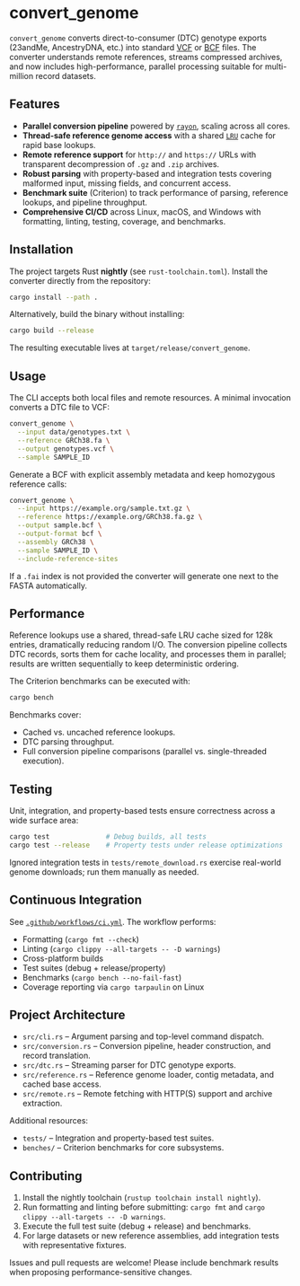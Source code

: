 # convert_genome

`convert_genome` converts direct-to-consumer (DTC) genotype exports (23andMe, AncestryDNA, etc.) into standard [VCF](https://samtools.github.io/hts-specs/VCFv4.5.pdf) or [BCF](https://samtools.github.io/hts-specs/BCFv2_qref.pdf) files. The converter understands remote references, streams compressed archives, and now includes high-performance, parallel processing suitable for multi-million record datasets.

## Features

- **Parallel conversion pipeline** powered by [`rayon`](https://docs.rs/rayon), scaling across all cores.
- **Thread-safe reference genome access** with a shared [`LRU`](https://docs.rs/lru) cache for rapid base lookups.
- **Remote reference support** for `http://` and `https://` URLs with transparent decompression of `.gz` and `.zip` archives.
- **Robust parsing** with property-based and integration tests covering malformed input, missing fields, and concurrent access.
- **Benchmark suite** (Criterion) to track performance of parsing, reference lookups, and pipeline throughput.
- **Comprehensive CI/CD** across Linux, macOS, and Windows with formatting, linting, testing, coverage, and benchmarks.

## Installation

The project targets Rust **nightly** (see `rust-toolchain.toml`). Install the converter directly from the repository:

```bash
cargo install --path .
```

Alternatively, build the binary without installing:

```bash
cargo build --release
```

The resulting executable lives at `target/release/convert_genome`.

## Usage

The CLI accepts both local files and remote resources. A minimal invocation converts a DTC file to VCF:

```bash
convert_genome \
  --input data/genotypes.txt \
  --reference GRCh38.fa \
  --output genotypes.vcf \
  --sample SAMPLE_ID
```

Generate a BCF with explicit assembly metadata and keep homozygous reference calls:

```bash
convert_genome \
  --input https://example.org/sample.txt.gz \
  --reference https://example.org/GRCh38.fa.gz \
  --output sample.bcf \
  --output-format bcf \
  --assembly GRCh38 \
  --sample SAMPLE_ID \
  --include-reference-sites
```

If a `.fai` index is not provided the converter will generate one next to the FASTA automatically.

## Performance

Reference lookups use a shared, thread-safe LRU cache sized for 128k entries, dramatically reducing random I/O. The conversion pipeline collects DTC records, sorts them for cache locality, and processes them in parallel; results are written sequentially to keep deterministic ordering.

The Criterion benchmarks can be executed with:

```bash
cargo bench
```

Benchmarks cover:

- Cached vs. uncached reference lookups.
- DTC parsing throughput.
- Full conversion pipeline comparisons (parallel vs. single-threaded execution).

## Testing

Unit, integration, and property-based tests ensure correctness across a wide surface area:

```bash
cargo test              # Debug builds, all tests
cargo test --release    # Property tests under release optimizations
```

Ignored integration tests in `tests/remote_download.rs` exercise real-world genome downloads; run them manually as needed.

## Continuous Integration

See [`.github/workflows/ci.yml`](.github/workflows/ci.yml). The workflow performs:

- Formatting (`cargo fmt --check`)
- Linting (`cargo clippy --all-targets -- -D warnings`)
- Cross-platform builds
- Test suites (debug + release/property)
- Benchmarks (`cargo bench --no-fail-fast`)
- Coverage reporting via `cargo tarpaulin` on Linux

## Project Architecture

- `src/cli.rs` – Argument parsing and top-level command dispatch.
- `src/conversion.rs` – Conversion pipeline, header construction, and record translation.
- `src/dtc.rs` – Streaming parser for DTC genotype exports.
- `src/reference.rs` – Reference genome loader, contig metadata, and cached base access.
- `src/remote.rs` – Remote fetching with HTTP(S) support and archive extraction.

Additional resources:

- `tests/` – Integration and property-based test suites.
- `benches/` – Criterion benchmarks for core subsystems.

## Contributing

1. Install the nightly toolchain (`rustup toolchain install nightly`).
2. Run formatting and linting before submitting: `cargo fmt` and `cargo clippy --all-targets -- -D warnings`.
3. Execute the full test suite (debug + release) and benchmarks.
4. For large datasets or new reference assemblies, add integration tests with representative fixtures.

Issues and pull requests are welcome! Please include benchmark results when proposing performance-sensitive changes.
